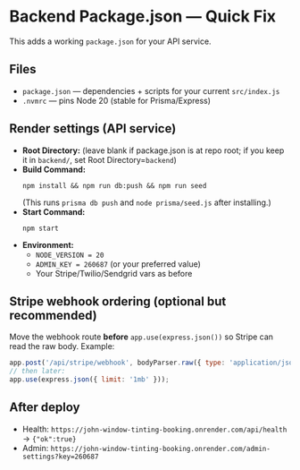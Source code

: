 # Backend Package.json — Quick Fix

This adds a working `package.json` for your API service.

## Files
- `package.json` — dependencies + scripts for your current `src/index.js`
- `.nvmrc` — pins Node 20 (stable for Prisma/Express)

## Render settings (API service)
- **Root Directory:** (leave blank if package.json is at repo root; if you keep it in `backend/`, set Root Directory=`backend`)
- **Build Command:**
  ```
  npm install && npm run db:push && npm run seed
  ```
  (This runs `prisma db push` and `node prisma/seed.js` after installing.)
- **Start Command:**
  ```
  npm start
  ```
- **Environment:**
  - `NODE_VERSION = 20`
  - `ADMIN_KEY = 260687` (or your preferred value)
  - Your Stripe/Twilio/Sendgrid vars as before

## Stripe webhook ordering (optional but recommended)
Move the webhook route **before** `app.use(express.json())` so Stripe can read the raw body. Example:
```js
app.post('/api/stripe/webhook', bodyParser.raw({ type: 'application/json' }), handler);
// then later:
app.use(express.json({ limit: '1mb' }));
```

## After deploy
- Health: `https://john-window-tinting-booking.onrender.com/api/health` → `{"ok":true}`
- Admin: `https://john-window-tinting-booking.onrender.com/admin-settings?key=260687`

